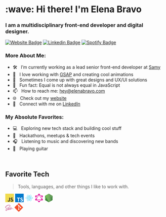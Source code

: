 <h1 align="left" id="macropower-title">:wave: Hi there! I'm Elena Bravo</h1>
<h3 align="left">I am a multidisciplinary front-end developer and digital designer.</h3>

[![Website Badge](https://img.shields.io/badge/website-000000?style=for-the-badge&logo=About.me&logoColor=white)](https://elenabravo.com/)
[![Linkedin Badge](https://img.shields.io/badge/LinkedIn-0077B5?style=for-the-badge&logo=linkedin&logoColor=white)](https://www.linkedin.com/in/elena-bravo/)
[![Spotify Badge](https://img.shields.io/badge/Spotify-1ED760?&style=for-the-badge&logo=spotify&logoColor=white)](https://spoti.fi/34t4OZJ)

### More About Me:

- 🛠 &nbsp; I’m currently working as a lead senior front-end developer at [Samy](https://samy.com/)
- 🧦 &nbsp; I love working with [GSAP](https://greensock.com/gsap/) and creating cool animations
- 🎨 &nbsp; Sometimes I come up with great designs and UX/UI solutions
- 👾 &nbsp; Fun fact: Equal is not always equal in JavaScript
- 📫 &nbsp; How to reach me: hey@elenabravo.com
- 🌐 &nbsp; Check out my [website](https://elenabravo.com/)
- 💬 &nbsp; Connect with me on [LinkedIn](https://www.linkedin.com/in/elena-bravo/)

### My Absolute Favorites:

- 💻 &nbsp; Exploring new tech stack and building cool stuff
- 🍕 &nbsp; Hackathons, meetups & tech events
- 🎧 &nbsp; Listening to music and discovering new bands
- 🎸 &nbsp; Playing guitar

</br>

<h2 align="left" id="macropower-tech">Favorite Tech</h2>

> Tools, languages, and other things I like to work with.

<code><img height="27" src="https://raw.githubusercontent.com/github/explore/80688e429a7d4ef2fca1e82350fe8e3517d3494d/topics/javascript/javascript.png"></code>
<code><img height="27" src="https://raw.githubusercontent.com/github/explore/80688e429a7d4ef2fca1e82350fe8e3517d3494d/topics/typescript/typescript.png"></code>
<code><img height="27" src="https://raw.githubusercontent.com/github/explore/80688e429a7d4ef2fca1e82350fe8e3517d3494d/topics/react/react.png"></code>
<code><img height="27" src="https://raw.githubusercontent.com/github/explore/5c058a388828bb5fde0bcafd4bc867b5bb3f26f3/topics/graphql/graphql.png"></code>
<code><img height="27" src="https://raw.githubusercontent.com/github/explore/80688e429a7d4ef2fca1e82350fe8e3517d3494d/topics/nodejs/nodejs.png"></code>   
<code><img height="25" src="https://raw.githubusercontent.com/github/explore/80688e429a7d4ef2fca1e82350fe8e3517d3494d/topics/sass/sass.png" alt="sass"></code>
<code><img height="27" src="https://raw.githubusercontent.com/devicons/devicon/master/icons/git/git-original.svg" alt="git"></code>

